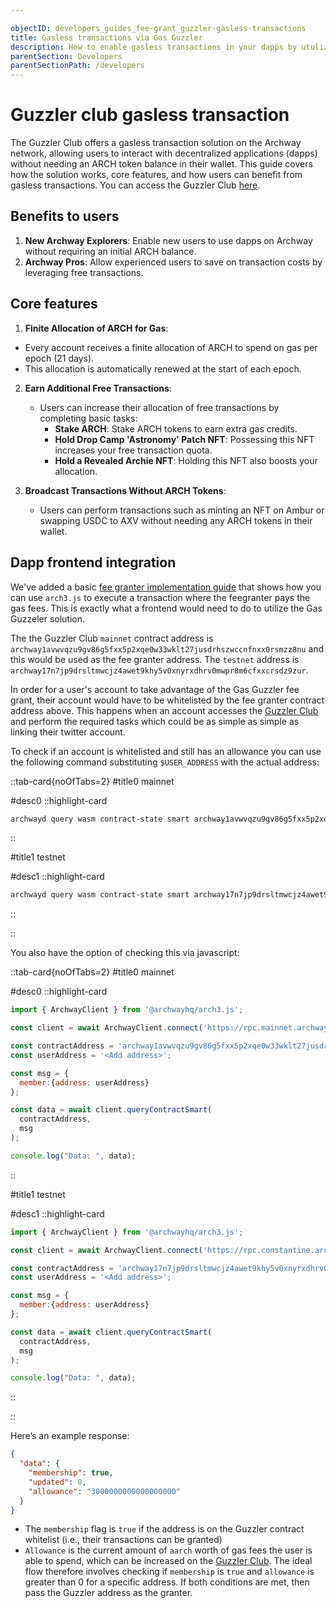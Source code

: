 ```yaml
---

objectID: developers_guides_fee-grant_guzzler-gasless-transactions
title: Gasless transactions via Gas Guzzler
description: How to enable gasless transactions in your dapps by utulizing the Guzzler Club contracts
parentSection: Developers
parentSectionPath: /developers
---
```


#  Guzzler club gasless transaction

The Guzzler Club offers a gasless transaction solution on the Archway network, allowing users to interact with decentralized applications (dapps) without needing an ARCH token balance in their wallet. This guide covers how the solution works, core features, and how users can benefit from gasless transactions. You can access the Guzzler Club [here](https://connect.archway.io/guzzler-club).

## Benefits to users

1. **New Archway Explorers**: Enable new users to use dapps on Archway without requiring an initial ARCH balance.
2. **Archway Pros**: Allow experienced users to save on transaction costs by leveraging free transactions.

## Core features

1. **Finite Allocation of ARCH for Gas**: 
  - Every account receives a finite allocation of ARCH to spend on gas per epoch (21 days).
  - This allocation is automatically renewed at the start of each epoch.

2. **Earn Additional Free Transactions**:
   - Users can increase their allocation of free transactions by completing basic tasks:
     - **Stake ARCH**: Stake ARCH tokens to earn extra gas credits.
     - **Hold Drop Camp 'Astronomy' Patch NFT**: Possessing this NFT increases your free transaction quota.
     - **Hold a Revealed Archie NFT**: Holding this NFT also boosts your allocation.

3. **Broadcast Transactions Without ARCH Tokens**:
   - Users can perform transactions such as minting an NFT on Ambur or swapping USDC to AXV without needing any ARCH tokens in their wallet.
   
## Dapp frontend integration

We've added a basic [fee granter implementation guide](/developers/guides/cw-fees/introduction#frontend-interaction) that shows how you can use `arch3.js` to execute a transaction where the feegranter pays the gas fees. This is exactly what a frontend would need to do to utilize the Gas Guzzeler solution.

The the Guzzler Club `mainnet` contract address is `archway1avwvqzu9gv86g5fxx5p2xqe0w33wklt27jusdrhszwccnfnxx0rsmzz8nu` and this would be used as the fee granter address. The `testnet` address is `archway17n7jp9drsltmwcjz4awet9khy5v0xnyrxdhrv0mwpr8m6cfxxcrsdz9zur`.

In order for a user's account to take advantage of the Gas Guzzler fee grant, their account would have to be whitelisted by the fee granter contract address above. This happens when an account accesses the [Guzzler Club](https://connect.archway.io/guzzler-club) and perform the required tasks which could be as simple as simple as linking their twitter account.

To check if an account is whitelisted and still has an allowance you can use the following command substituting `$USER_ADDRESS` with the actual address:

::tab-card{noOfTabs=2}
#title0
mainnet

#desc0
::highlight-card

```bash
archwayd query wasm contract-state smart archway1avwvqzu9gv86g5fxx5p2xqe0w33wklt27jusdrhszwccnfnxx0rsmzz8nu '{"member":{"address":"$USER_ADDRESS"}}' --chain-id archway-1 --node https://rpc.mainnet.archway.io:443 --output json | jq
```

::

#title1
testnet

#desc1
::highlight-card

```bash
archwayd query wasm contract-state smart archway17n7jp9drsltmwcjz4awet9khy5v0xnyrxdhrv0mwpr8m6cfxxcrsdz9zur '{"member":{"address":"$USER_ADDRESS"}}' --chain-id constantine-3 --node https://rpc.constantine.archway.io:443 --output json | jq
```

::

::

You also have the option of checking this via javascript:

::tab-card{noOfTabs=2}
#title0
mainnet

#desc0
::highlight-card


```javascript
import { ArchwayClient } from '@archwayhq/arch3.js';

const client = await ArchwayClient.connect('https://rpc.mainnet.archway.io:443');

const contractAddress = 'archway1avwvqzu9gv86g5fxx5p2xqe0w33wklt27jusdrhszwccnfnxx0rsmzz8nu';
const userAddress = '<Add address>';

const msg = {
  member:{address: userAddress}
};

const data = await client.queryContractSmart(
  contractAddress,
  msg
);

console.log("Data: ", data);
```

::

#title1
testnet

#desc1
::highlight-card


```javascript
import { ArchwayClient } from '@archwayhq/arch3.js';

const client = await ArchwayClient.connect('https://rpc.constantine.archway.io:443');

const contractAddress = 'archway17n7jp9drsltmwcjz4awet9khy5v0xnyrxdhrv0mwpr8m6cfxxcrsdz9zur';
const userAddress = '<Add address>';

const msg = {
  member:{address: userAddress}
};

const data = await client.queryContractSmart(
  contractAddress,
  msg
);

console.log("Data: ", data);
```

::

::


Here’s an example response:

```json
{
  "data": {
    "membership": true,
    "updated": 0,
    "allowance": "3000000000000000000"
  }
}
```

- The `membership` flag is `true` if the address is on the Guzzler contract whitelist (i.e., their transactions can be granted)
- `Allowance` is the current amount of `aarch` worth of gas fees the user is able to spend, which can be increased on the [Guzzler Club](https://connect.archway.io/guzzler-club). The ideal flow therefore involves checking if `membership` is `true` and `allowance` is greater than 0 for a specific address. If both conditions are met, then pass the Guzzler address as the granter.